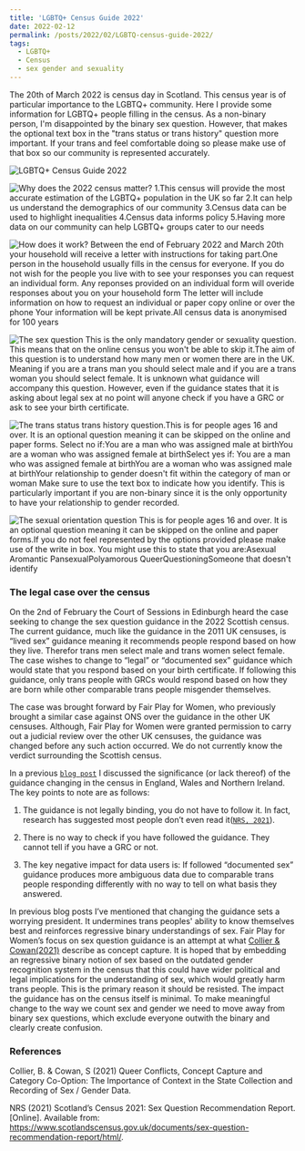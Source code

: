 ```yaml
---
title: 'LGBTQ+ Census Guide 2022'
date: 2022-02-12
permalink: /posts/2022/02/LGBTQ-census-guide-2022/
tags:
  - LGBTQ+
  - Census 
  - sex gender and sexuality 
---
```

The 20th of March 2022 is census day in Scotland. This census year is of particular importance to the LGBTQ+ community. Here I provide some information for LGBTQ+ people filling in the census. As a non-binary person, I'm disappointed by the binary sex question. However, that makes the optional text box in the "trans status or trans history" question more important. If your trans and feel comfortable doing so please make use of that box so our community is represented accurately.

![](/Users/kirstieenglish/Documents/Github/kenglish95.github.io/images/1.png "LGBTQ+ Census Guide 2022")

![](/Users/kirstieenglish/Documents/Github/kenglish95.github.io/images/2.png "Why does the 2022 census matter? 1.This census will provide the most accurate estimation of the LGBTQ+ population in the UK so far 2.It can help us understand the demographics of our community 3.Census data can be used to highlight inequalities 4.Census data informs policy 5.Having more data on our community can help LGBTQ+ groups cater to our needs")

![](/Users/kirstieenglish/Documents/Github/kenglish95.github.io/images/3.png "How does it work? Between the end of February 2022 and March 20th your household will receive a letter with instructions for taking part.One person in the household usually fills in the census for everyone. If you do not wish for the people you live with to see your responses you can request an individual form. Any reponses provided on an individual form will overide responses about you on your household form The letter will include information on how to request an individual or paper copy online or over the phone Your information will be kept private.All census data is anonymised  for 100 years")

![](/Users/kirstieenglish/Documents/Github/kenglish95.github.io/images/4.png "The sex question This is the only mandatory gender or sexuality question. This means that on the online census you won't be able to skip it.The aim of this question is to understand how many men or women there are in the UK. Meaning if you are a trans man you should select male and if you are a trans woman you should select female. It is unknown what guidance will accompany this question. However, even if the guidance states that it is asking about legal sex at no point will anyone check if you have a GRC or ask to see your birth certificate.") 

![](/Users/kirstieenglish/Documents/Github/kenglish95.github.io/images/5.png "The trans status trans history question.This is for people ages 16 and over. It is an optional question meaning it can be skipped on the online and paper forms. Select no if:You are a man who was assigned male at birthYou are a woman who was assigned female at birthSelect yes if: You are a man who was assigned female at birthYou are a woman who was assigned male at birthYour relationship to gender doesn't fit within the category of man or woman Make sure to use the text box to indicate how you identify. This is particularly important if you are non-binary since it is the only opportunity to have your relationship to gender recorded.")

![](/Users/kirstieenglish/Documents/Github/kenglish95.github.io/images/6.png "The sexual orientation question This is for people ages 16 and over. It is an optional question meaning it can be skipped on the online and paper forms.If you do not feel represented by the options provided please make use of the write in box. You might use this to state that you are:Asexual Aromantic PansexualPolyamorous QueerQuestioningSomeone that doesn't identify ")

### The legal case over the census 

On the 2nd of February the Court of Sessions in Edinburgh heard the case seeking to change the sex question guidance in the 2022 Scottish census. The current guidance, much like the guidance in the 2011 UK censuses, is “lived sex” guidance meaning it recommends people respond based on how they live. Therefor trans men select male and trans women select female. The case wishes to change to “legal” or “documented sex” guidance which would state that you respond based on your birth certificate. If following this guidance, only trans people with GRCs would respond based on how they are born while other comparable trans people misgender themselves. 

The case was brought forward by Fair Play for Women, who previously brought a similar case against ONS over the guidance in the other UK censuses. Although, Fair Play for Women were granted permission to carry out a judicial review over the other UK censuses, the guidance was changed before any such action occurred. We do not currently know the verdict surrounding the Scottish census. 

In a previous [`blog post`](https://kenglish95.github.io/posts/2021/02/sex_question_guidance) I discussed the significance (or lack thereof) of the guidance changing in the census in England, Wales and Northern Ireland. The key points to note are as follows:

1. The guidance is not legally binding, you do not have to follow it. In fact, research has suggested most people don’t even read it([`NRS, 2021`](https://www.scotlandscensus.gov.uk/documents/sex-question-recommendation-report/html/)).

2. There is no way to check if you have followed the guidance. They cannot tell if you have a GRC or not. 

3. The key negative impact for data users is: If followed “documented sex” guidance produces more ambiguous data due to comparable trans people responding differently with no way to tell on what basis they answered. 

In previous blog posts I’ve mentioned that changing the guidance sets a worrying president. It undermines trans peoples' ability to know themselves best and reinforces regressive binary understandings of sex. Fair Play for Women’s focus on sex question guidance is an attempt at what [Collier & Cowan(2021)](https://papers.ssrn.com/sol3/papers.cfm?abstract_id=3908495) describe as concept capture. It is hoped that by embedding an regressive binary notion of sex based on the outdated gender recognition system in the census that this could have wider political and legal implications for the understanding of sex, which would greatly harm trans people. This is the primary reason it should be resisted. The impact the guidance has on the census itself is minimal. To make meaningful change to the way we count sex and gender we need to move away from binary sex questions, which exclude everyone outwith the binary and clearly create confusion. 

### References  
           
Collier, B. & Cowan, S (2021) Queer Conflicts, Concept Capture and Category Co-Option: The Importance of Context in the State Collection and Recording of Sex / Gender Data.

NRS (2021) Scotland’s Census 2021: Sex Question Recommendation Report. [Online]. Available from: https://www.scotlandscensus.gov.uk/documents/sex-question-recommendation-report/html/.
